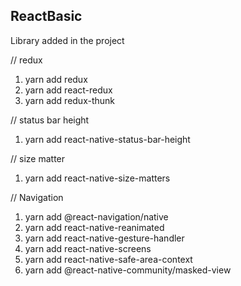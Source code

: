 ## ReactBasic

Library added in the project

// redux
1. yarn add redux
2. yarn add react-redux
3. yarn add redux-thunk

// status bar height
1. yarn add react-native-status-bar-height

// size matter 
1. yarn add react-native-size-matters

// Navigation
1. yarn add @react-navigation/native
2. yarn add react-native-reanimated 
3. yarn add react-native-gesture-handler 
4. yarn add react-native-screens 
5. yarn add react-native-safe-area-context 
6. yarn add @react-native-community/masked-view

